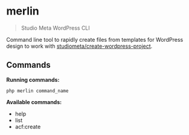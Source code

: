 # merlin

> Studio Meta WordPress CLI

Command line tool to rapidly create files from templates for WordPress design to work with [studiometa/create-wordpress-project](https://github.com/studiometa/create-wordpress-project).

## Commands
**Running commands:**
```bin
php merlin command_name
```

**Available commands:**
- help
- list
- acf:create
